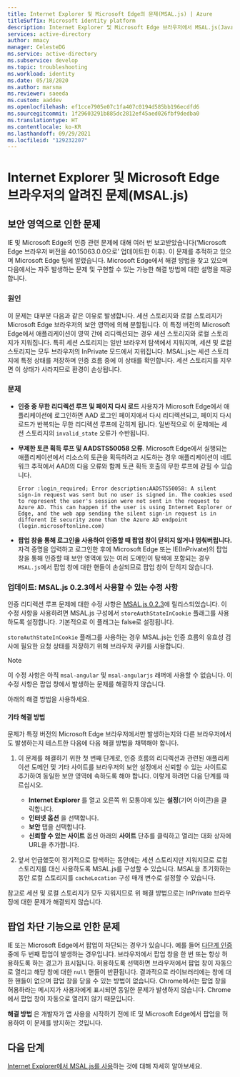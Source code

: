 ```yaml
---
title: Internet Explorer 및 Microsoft Edge의 문제(MSAL.js) | Azure
titleSuffix: Microsoft identity platform
description: Internet Explorer 및 Microsoft Edge 브라우저에서 MSAL.js(JavaScript용 Microsoft 인증 라이브러리)를 사용하는 경우의 알려진 문제에 대해 알아봅니다.
services: active-directory
author: mmacy
manager: CelesteDG
ms.service: active-directory
ms.subservice: develop
ms.topic: troubleshooting
ms.workload: identity
ms.date: 05/18/2020
ms.author: marsma
ms.reviewer: saeeda
ms.custom: aaddev
ms.openlocfilehash: ef1cce7905e07c1fa407c0194d585bb196ecdfd6
ms.sourcegitcommit: 1f29603291b885dc2812ef45aed026fbf9dedba0
ms.translationtype: HT
ms.contentlocale: ko-KR
ms.lasthandoff: 09/29/2021
ms.locfileid: "129232207"
---
```

# <a name="known-issues-on-internet-explorer-and-microsoft-edge-browsers-msaljs"></a>Internet Explorer 및 Microsoft Edge 브라우저의 알려진 문제(MSAL.js)

## <a name="issues-due-to-security-zones"></a>보안 영역으로 인한 문제
IE 및 Microsoft Edge의 인증 관련 문제에 대해 여러 번 보고받았습니다(‘Microsoft Edge 브라우저 버전을 40.15063.0.0으로’ 업데이트한 이후). 이 문제를 추적하고 있으며 Microsoft Edge 팀에 알렸습니다. Microsoft Edge에서 해결 방법을 찾고 있으며 다음에서는 자주 발생하는 문제 및 구현할 수 있는 가능한 해결 방법에 대한 설명을 제공합니다.

### <a name="cause"></a>원인
이 문제는 대부분 다음과 같은 이유로 발생합니다. 세션 스토리지와 로컬 스토리지가 Microsoft Edge 브라우저의 보안 영역에 의해 분할됩니다. 이 특정 버전의 Microsoft Edge에서 애플리케이션이 영역 간에 리디렉션되는 경우 세션 스토리지와 로컬 스토리지가 지워집니다. 특히 세션 스토리지는 일반 브라우저 탐색에서 지워지며, 세션 및 로컬 스토리지는 모두 브라우저의 InPrivate 모드에서 지워집니다. MSAL.js는 세션 스토리지에 특정 상태를 저장하며 인증 흐름 중에 이 상태를 확인합니다. 세션 스토리지를 지우면 이 상태가 사라지므로 환경이 손상됩니다.

### <a name="issues"></a>문제

- **인증 중 무한 리디렉션 루프 및 페이지 다시 로드** 사용자가 Microsoft Edge에서 애플리케이션에 로그인하면 AAD 로그인 페이지에서 다시 리디렉션되고, 페이지 다시 로드가 반복되는 무한 리디렉션 루프에 갇히게 됩니다. 일반적으로 이 문제에는 세션 스토리지의 `invalid_state` 오류가 수반됩니다.

- **무제한 토큰 획득 루프 및 AADSTS50058 오류**. Microsoft Edge에서 실행되는 애플리케이션에서 리소스의 토큰을 획득하려고 시도하는 경우 애플리케이션이 네트워크 추적에서 AAD의 다음 오류와 함께 토큰 획득 호출의 무한 루프에 갇힐 수 있습니다.

    `Error :login_required; Error description:AADSTS50058: A silent sign-in request was sent but no user is signed in. The cookies used to represent the user's session were not sent in the request to Azure AD. This can happen if the user is using Internet Explorer or Edge, and the web app sending the silent sign-in request is in different IE security zone than the Azure AD endpoint (login.microsoftonline.com)`

- **팝업 창을 통해 로그인을 사용하여 인증할 때 팝업 창이 닫히지 않거나 멈춰버립니다.** 자격 증명을 입력하고 로그인한 후에 Microsoft Edge 또는 IE(InPrivate)의 팝업 창을 통해 인증할 때 보안 영역에 있는 여러 도메인이 탐색에 포함되는 경우 `MSAL.js`에서 팝업 창에 대한 핸들이 손실되므로 팝업 창이 닫히지 않습니다.

### <a name="update-fix-available-in-msaljs-023"></a>업데이트: MSAL.js 0.2.3에서 사용할 수 있는 수정 사항
인증 리디렉션 루프 문제에 대한 수정 사항은 [MSAL.js 0.2.3](https://github.com/AzureAD/microsoft-authentication-library-for-js/releases)에 릴리스되었습니다. 이 수정 사항을 사용하려면 MSAL.js 구성에서 `storeAuthStateInCookie` 플래그를 사용하도록 설정합니다. 기본적으로 이 플래그는 false로 설정됩니다.

`storeAuthStateInCookie` 플래그를 사용하는 경우 MSAL.js는 인증 흐름의 유효성 검사에 필요한 요청 상태를 저장하기 위해 브라우저 쿠키를 사용합니다.

> [!NOTE]
> 이 수정 사항은 아직 `msal-angular` 및 `msal-angularjs` 래퍼에 사용할 수 없습니다. 이 수정 사항은 팝업 창에서 발생하는 문제를 해결하지 않습니다.

아래의 해결 방법을 사용하세요.

#### <a name="other-workarounds"></a>기타 해결 방법
문제가 특정 버전의 Microsoft Edge 브라우저에서만 발생하는지와 다른 브라우저에서도 발생하는지 테스트한 다음에 다음 해결 방법을 채택해야 합니다.
1. 이 문제를 해결하기 위한 첫 번째 단계로, 인증 흐름의 리디렉션과 관련된 애플리케이션 도메인 및 기타 사이트를 브라우저의 보안 설정에서 신뢰할 수 있는 사이트로 추가하여 동일한 보안 영역에 속하도록 해야 합니다.
이렇게 하려면 다음 단계를 따르십시오.
    - **Internet Explorer** 를 열고 오른쪽 위 모퉁이에 있는 **설정**(기어 아이콘)을 클릭합니다.
    - **인터넷 옵션** 을 선택합니다.
    - **보안** 탭을 선택합니다.
    - **신뢰할 수 있는 사이트** 옵션 아래의 **사이트** 단추를 클릭하고 열리는 대화 상자에 URL을 추가합니다.

2. 앞서 언급했듯이 정기적으로 탐색하는 동안에는 세션 스토리지만 지워지므로 로컬 스토리지를 대신 사용하도록 MSAL.js를 구성할 수 있습니다. MSAL을 초기화하는 동안 로컬 스토리지를 `cacheLocation` 구성 매개 변수로 설정할 수 있습니다.

참고로 세션 및 로컬 스토리지가 모두 지워지므로 위 해결 방법으로는 InPrivate 브라우징에 대한 문제가 해결되지 않습니다.

## <a name="issues-due-to-popup-blockers"></a>팝업 차단 기능으로 인한 문제

IE 또는 Microsoft Edge에서 팝업이 차단되는 경우가 있습니다. 예를 들어 [다단계 인증](../authentication/concept-mfa-howitworks.md) 중에 두 번째 팝업이 발생하는 경우입니다. 브라우저에서 팝업 창을 한 번 또는 항상 허용하도록 하는 경고가 표시됩니다. 허용하도록 선택하면 브라우저에서 팝업 창이 자동으로 열리고 해당 창에 대한 `null` 핸들이 반환됩니다. 결과적으로 라이브러리에는 창에 대한 핸들이 없으며 팝업 창을 닫을 수 있는 방법이 없습니다. Chrome에서는 팝업 창을 허용하라는 메시지가 사용자에게 표시되면 동일한 문제가 발생하지 않습니다. Chrome에서 팝업 창이 자동으로 열리지 않기 때문입니다.

**해결 방법** 은 개발자가 앱 사용을 시작하기 전에 IE 및 Microsoft Edge에서 팝업을 허용하여 이 문제를 방지하는 것입니다.

## <a name="next-steps"></a>다음 단계
[Internet Explorer에서 MSAL.js를 사용](msal-js-use-ie-browser.md)하는 것에 대해 자세히 알아보세요.
